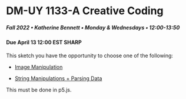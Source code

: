 # DM-UY 1133-A Creative Coding
##### Fall 2022 • Katherine Bennett • Monday & Wednesdays • 12:00-13:50

####  Due April 13 12:00 EST SHARP 


This sketch you have the opportunity to choose one of the following:


* [Image Manipulation](Image_Text_Sketch.md)

* [String Manipulations + Parsing Data](StringManipulation.md)

This must be done in p5.js.

